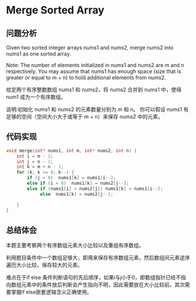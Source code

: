 # Merge Sorted Array

## 问题分析
Given two sorted integer arrays nums1 and nums2, merge nums2 into nums1 as one sorted array.

Note: The number of elements initialized in nums1 and nums2 are m and n respectively. You may assume that nums1 has enough space (size that is greater or equal to m + n) to hold additional elements from nums2.

给定两个有序整数数组 nums1 和 nums2，将 nums2 合并到 nums1 中，使得 num1 成为一个有序数组。

说明:初始化 nums1 和 nums2 的元素数量分别为 m 和 n。
你可以假设 nums1 有足够的空间（空间大小大于或等于 m + n）来保存 nums2 中的元素。


## 代码实现
``` C
void merge(int* nums1, int m, int* nums2, int n) {
	int i = m - 1;
	int j = n - 1;
	int k = m + n - 1;
	for (k; k >= 0; k--) {
		if (j < 0)  nums1[k] = nums1[i--];
		else if (i < 0)  nums1[k] = nums2[j--];
		else if (nums1[i] > nums2[j]) nums1[k] = nums1[i--];
		     else  nums1[k] = nums2[j--];
		
	}
}
```

## 总结体会
本题主要考察两个有序数组元素大小比较以及重组有序数组。

利用题目条件中一个数组足够大，即用来保存有序数组元素，然后数组间元素逆序遍历大小比较，保存较大的元素。

难点在于if else 条件判断语句的先后顺序，如果i与j小于0，即数组指针已经不指向数组元素中的条件放后判断会产生指向不明，因此需要放在大小比较前。其次需要掌握if else嵌套逻辑含义正确使用。



